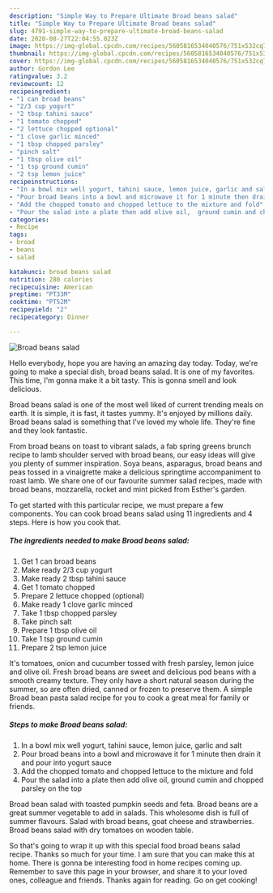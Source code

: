 ```yaml
---
description: "Simple Way to Prepare Ultimate Broad beans salad"
title: "Simple Way to Prepare Ultimate Broad beans salad"
slug: 4791-simple-way-to-prepare-ultimate-broad-beans-salad
date: 2020-08-27T22:04:55.023Z
image: https://img-global.cpcdn.com/recipes/5605816534040576/751x532cq70/broad-beans-salad-recipe-main-photo.jpg
thumbnail: https://img-global.cpcdn.com/recipes/5605816534040576/751x532cq70/broad-beans-salad-recipe-main-photo.jpg
cover: https://img-global.cpcdn.com/recipes/5605816534040576/751x532cq70/broad-beans-salad-recipe-main-photo.jpg
author: Gordon Lee
ratingvalue: 3.2
reviewcount: 12
recipeingredient:
- "1 can broad beans"
- "2/3 cup yogurt"
- "2 tbsp tahini sauce"
- "1 tomato chopped"
- "2 lettuce chopped optional"
- "1 clove garlic minced"
- "1 tbsp chopped parsley"
- "pinch salt"
- "1 tbsp olive oil"
- "1 tsp ground cumin"
- "2 tsp lemon juice"
recipeinstructions:
- "In a bowl mix well yogurt, tahini sauce, lemon juice, garlic and salt"
- "Pour broad beans into a bowl and microwave it for 1 minute then drain it and pour into yogurt sauce"
- "Add the chopped tomato and chopped lettuce to the mixture and fold"
- "Pour the salad into a plate then add olive oil,  ground cumin and chopped parsley on the top"
categories:
- Recipe
tags:
- broad
- beans
- salad

katakunci: broad beans salad 
nutrition: 280 calories
recipecuisine: American
preptime: "PT33M"
cooktime: "PT52M"
recipeyield: "2"
recipecategory: Dinner

---
```



![Broad beans salad](https://img-global.cpcdn.com/recipes/5605816534040576/751x532cq70/broad-beans-salad-recipe-main-photo.jpg)

Hello everybody, hope you are having an amazing day today. Today, we're going to make a special dish, broad beans salad. It is one of my favorites. This time, I'm gonna make it a bit tasty. This is gonna smell and look delicious.

Broad beans salad is one of the most well liked of current trending meals on earth. It is simple, it is fast, it tastes yummy. It's enjoyed by millions daily. Broad beans salad is something that I've loved my whole life. They're fine and they look fantastic.

From broad beans on toast to vibrant salads, a fab spring greens brunch recipe to lamb shoulder served with broad beans, our easy ideas will give you plenty of summer inspiration. Soya beans, asparagus, broad beans and peas tossed in a vinaigrette make a delicious springtime accompaniment to roast lamb. We share one of our favourite summer salad recipes, made with broad beans, mozzarella, rocket and mint picked from Esther&#39;s garden.


To get started with this particular recipe, we must prepare a few components. You can cook broad beans salad using 11 ingredients and 4 steps. Here is how you cook that.

<!--inarticleads1-->

##### The ingredients needed to make Broad beans salad:

1. Get 1 can broad beans
1. Make ready 2/3 cup yogurt
1. Make ready 2 tbsp tahini sauce
1. Get 1 tomato chopped
1. Prepare 2 lettuce chopped (optional)
1. Make ready 1 clove garlic minced
1. Take 1 tbsp chopped parsley
1. Take pinch salt
1. Prepare 1 tbsp olive oil
1. Take 1 tsp ground cumin
1. Prepare 2 tsp lemon juice


It&#39;s tomatoes, onion and cucumber tossed with fresh parsley, lemon juice and olive oil. Fresh broad beans are sweet and delicious pod beans with a smooth creamy texture. They only have a short natural season during the summer, so are often dried, canned or frozen to preserve them. A simple Broad bean pasta salad recipe for you to cook a great meal for family or friends. 

<!--inarticleads2-->

##### Steps to make Broad beans salad:

1. In a bowl mix well yogurt, tahini sauce, lemon juice, garlic and salt
1. Pour broad beans into a bowl and microwave it for 1 minute then drain it and pour into yogurt sauce
1. Add the chopped tomato and chopped lettuce to the mixture and fold
1. Pour the salad into a plate then add olive oil,  ground cumin and chopped parsley on the top


Broad bean salad with toasted pumpkin seeds and feta. Broad beans are a great summer vegetable to add in salads. This wholesome dish is full of summer flavours. Salad with broad beans, goat cheese and strawberries. Broad beans salad with dry tomatoes on wooden table. 

So that's going to wrap it up with this special food broad beans salad recipe. Thanks so much for your time. I am sure that you can make this at home. There is gonna be interesting food in home recipes coming up. Remember to save this page in your browser, and share it to your loved ones, colleague and friends. Thanks again for reading. Go on get cooking!
